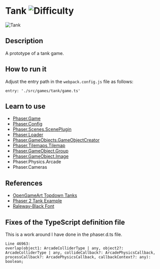 # Tank ![Difficulty](https://img.shields.io/badge/Difficulty-Intermediate-blue.svg)

![Tank](https://github.com/digitsensitive/phaser3-typescript/blob/master/src/games/tank/assets/github/tank.png)

## Description

A prototype of a tank game.

## How to run it

Adjust the entry path in the `webpack.config.js` file as follows:
```
entry: './src/games/tank/game.ts'
```

## Learn to use

* [Phaser.Game](https://github.com/digitsensitive/phaser3-typescript/blob/master/cheatsheets/boot/game.md)
* [Phaser.Config](https://github.com/digitsensitive/phaser3-typescript/blob/master/cheatsheets/boot/config.md)
* [Phaser.Scenes.ScenePlugin](https://github.com/digitsensitive/phaser3-typescript/blob/master/cheatsheets/scene/plugins/scene-plugin.md)
* [Phaser.Loader](https://github.com/digitsensitive/phaser3-typescript/blob/master/cheatsheets/loader/loader-plugin.md)
* [Phaser.GameObjects.GameObjectCreator](https://github.com/digitsensitive/phaser3-typescript/blob/master/cheatsheets/gameobjects/game-object-creator-plugin.md)
* [Phaser.Tilemaps.Tilemap](https://github.com/digitsensitive/phaser3-typescript/blob/master/cheatsheets/tilemaps/tilemap.md)
* [Phaser.GameObject.Group](https://github.com/digitsensitive/phaser3-typescript/blob/master/cheatsheets/gameobjects/group.md)
* [Phaser.GameObject.Image](https://github.com/digitsensitive/phaser3-typescript/blob/master/cheatsheets/gameobjects/image.md)
* Phaser.Physics.Arcade
* Phaser.Cameras

## References

* [OpenGameArt Topdown Tanks](https://opengameart.org/content/topdown-tanks)
* [Phaser 2 Tank Example](https://phaser.io/examples/v2/games/tanks)
* [Raleway-Black Font](https://www.fontsquirrel.com/fonts/raleway)

## Fixes of the TypeScript definition file

This is a work around I have done in the phaser.d.ts file.
```
Line 46963:
overlap(object1: ArcadeColliderType | any, object2?: ArcadeColliderType | any, collideCallback?: ArcadePhysicsCallback, processCallback?: ArcadePhysicsCallback, callbackContext?: any): boolean;
```

